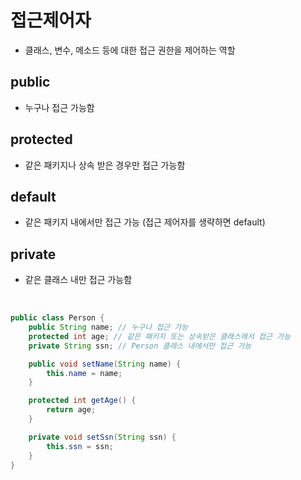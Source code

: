 # 접근제어자
-  클래스, 변수, 메소드 등에 대한 접근 권한을 제어하는 역할

## public
- 누구나 접근 가능함

## protected
- 같은 패키지나 상속 받은 경우만 접근 가능함

## default
- 같은 패키지 내에서만 접근 가능 (접근 제어자를 생략하면 default)

## private
- 같은 클래스 내만 접근 가능함

<br>

```java
public class Person {
    public String name; // 누구나 접근 가능
    protected int age; // 같은 패키지 또는 상속받은 클래스에서 접근 가능
    private String ssn; // Person 클래스 내에서만 접근 가능

    public void setName(String name) {
        this.name = name;
    }

    protected int getAge() {
        return age;
    }

    private void setSsn(String ssn) {
        this.ssn = ssn;
    }
}
```